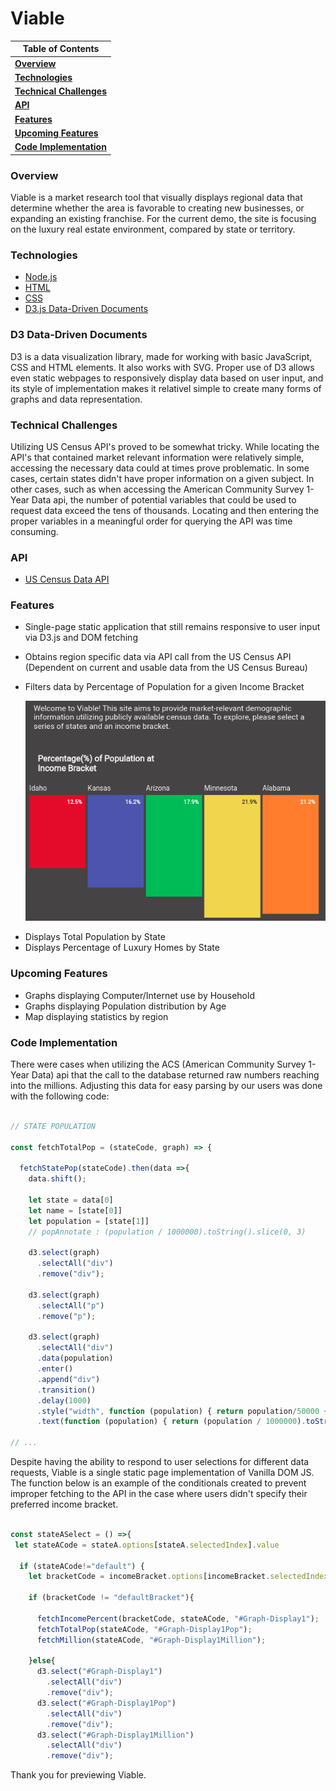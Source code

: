 # Viable

| **Table of Contents**                            |
| -------------------------------------------      |
| **[Overview](#overview)**                        |
| **[Technologies](#technologies)**                |
| **[Technical Challenges](#technical-challenges)**|
| **[API](#api)**                                  |
| **[Features](#features)**                        |
| **[Upcoming Features](#upcoming-features)**      |
| **[Code Implementation](#code-implementation)**  |

### Overview

Viable is a market research tool that visually displays regional data that determine whether the area is favorable to creating new businesses, or expanding an existing franchise. For the current demo, the site is focusing on the luxury real estate environment, compared by state or territory.

### Technologies
- [Node.js](https://nodejs.org/en/)
- [HTML](https://developer.mozilla.org/en-US/docs/Web/HTML)
- [CSS](https://developer.mozilla.org/en-US/docs/Glossary/CSS)
- [D3.js Data-Driven Documents](https://d3js.org/)


### D3 Data-Driven Documents
D3 is a data visualization library, made for working with basic JavaScript, CSS and HTML elements.  It also works with SVG.  Proper use of D3 allows even static webpages to responsively display data based on user input, and its style of implementation makes it relativel simple to create many forms of graphs and data representation.

### Technical Challenges
Utilizing US Census API's proved to be somewhat tricky. While locating the API's that contained market relevant information were relatively simple, accessing the necessary data could at times prove problematic.  In some cases,
certain states didn't have proper information on a given subject. In other cases, such as when accessing the American Community Survey 1-Year Data api, the number of potential variables that could be used to request data exceed the tens of thousands.  Locating and then entering the proper variables in a meaningful order for querying the API was time consuming.

### API
- [US Census Data API](https://www.census.gov/content/dam/Census/data/developers/api-user-guide/api-guide.pdf)

### Features
- Single-page static application that still remains responsive to user input via D3.js and DOM fetching
- Obtains region specific data via API call from the US Census API (Dependent on current and usable data from
  the US Census Bureau)
- Filters data by Percentage of Population for a given Income Bracket

  ![alt text][percent]

[percent]: images/ViablePercentPop.png "Percentage Population"

- Displays Total Population by State
- Displays Percentage of Luxury Homes by State

### Upcoming Features
- Graphs displaying Computer/Internet use by Household
- Graphs displaying Population distribution by Age
- Map displaying statistics by region

### Code Implementation
There were cases when utilizing the ACS (American Community Survey 1-Year Data) api that the call to the database returned raw numbers reaching into the millions. Adjusting this data for easy parsing by our users was done with the following code: 

```javascript

// STATE POPULATION

const fetchTotalPop = (stateCode, graph) => {

  fetchStatePop(stateCode).then(data =>{ 
    data.shift();

    let state = data[0]
    let name = [state[0]]
    let population = [state[1]]
    // popAnnotate : (population / 1000000).toString().slice(0, 3)

    d3.select(graph)
      .selectAll("div")
      .remove("div");

    d3.select(graph)
      .selectAll("p")
      .remove("p");

    d3.select(graph)
      .selectAll("div")
      .data(population)
      .enter()
      .append("div")
      .transition()
      .delay(1000)
      .style("width", function (population) { return population/50000 + 'px' })
      .text(function (population) { return (population / 1000000).toString().slice(0, 4); })

// ...

```

Despite having the ability to respond to user selections for different data requests, Viable is a single static page implementation of Vanilla DOM JS.  The function below is an example of the conditionals created to prevent improper fetching to the API in the case where users didn't specify their preferred income bracket.

```javascript

const stateASelect = () =>{
 let stateACode = stateA.options[stateA.selectedIndex].value

  if (stateACode!="default") {
    let bracketCode = incomeBracket.options[incomeBracket.selectedIndex].value;

    if (bracketCode != "defaultBracket"){

      fetchIncomePercent(bracketCode, stateACode, "#Graph-Display1");
      fetchTotalPop(stateACode, "#Graph-Display1Pop");
      fetchMillion(stateACode, "#Graph-Display1Million");
  
    }else{
      d3.select("#Graph-Display1")
        .selectAll("div")
        .remove("div");
      d3.select("#Graph-Display1Pop")
        .selectAll("div")
        .remove("div");
      d3.select("#Graph-Display1Million")
        .selectAll("div")
        .remove("div");


```

Thank you for previewing Viable.